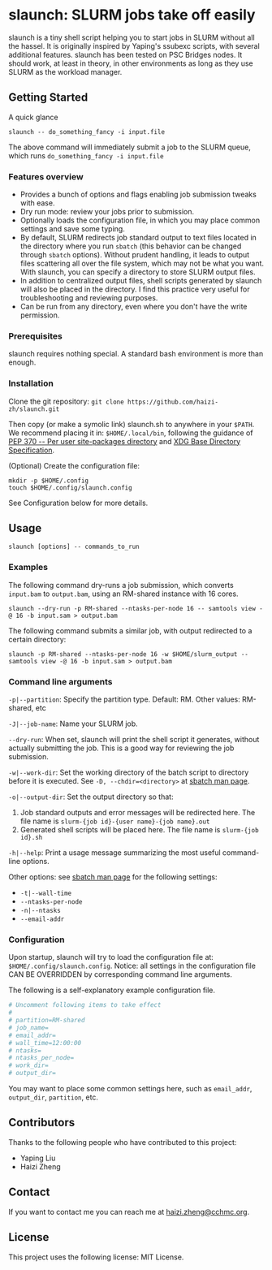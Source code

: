 # slaunch: SLURM jobs take off easily

slaunch is a tiny shell script helping you to start jobs in SLURM without all the hassel. It is originally inspired by Yaping's ssubexc scripts, with several additional features. slaunch has been tested on PSC Bridges nodes. It should work, at least in theory, in other environments as long as they use SLURM as the workload manager.

## Getting Started

A quick glance

```
slaunch -- do_something_fancy -i input.file
```

The above command will immediately submit a job to the SLURM queue, which runs `do_something_fancy -i input.file`

### Features overview

- Provides a bunch of options and flags enabling job submission tweaks with ease.
- Dry run mode: review your jobs prior to submission.
- Optionally loads the configuration file, in which you may place common settings and save some typing.
- By default, SLURM redirects job standard output to text files located in the directory where you run `sbatch` (this behavior can be changed through `sbatch` options). Without prudent handling, it leads to output files scattering all over the file system, which may not be what you want. With slaunch, you can specify a directory to store SLURM output files.
- In addition to centralized output files, shell scripts generated by slaunch will also be placed in the directory. I find this practice very useful for troubleshooting and reviewing purposes.
- Can be run from any directory, even where you don't have the write permission.

### Prerequisites

slaunch requires nothing special. A standard bash environment is more than enough.

### Installation

Clone the git repository: `git clone https://github.com/haizi-zh/slaunch.git`

Then copy (or make a symolic link) slaunch.sh to anywhere in your `$PATH`. We recommend placing it in: `$HOME/.local/bin`, following the guidance of [PEP 370 -- Per user site-packages directory](https://www.python.org/dev/peps/pep-0370/) and [XDG Base Directory Specification](https://specifications.freedesktop.org/basedir-spec/basedir-spec-latest.html).

(Optional) Create the configuration file:

```
mkdir -p $HOME/.config
touch $HOME/.config/slaunch.config
```

See Configuration below for more details.

## Usage

`slaunch [options] -- commands_to_run`

### Examples

The following command dry-runs a job submission, which converts `input.bam` to `output.bam`, using an RM-shared instance with 16 cores.

`slaunch --dry-run -p RM-shared --ntasks-per-node 16 -- samtools view -@ 16 -b input.sam > output.bam`

The following command submits a similar job, with output redirected to a certain directory:

`slaunch -p RM-shared --ntasks-per-node 16 -w $HOME/slurm_output -- samtools view -@ 16 -b input.sam > output.bam`

### Command line arguments

`-p|--partition`: Specify the partition type. Default: RM. Other values: RM-shared, etc

`-J|--job-name`: Name your SLURM job.

`--dry-run`: When set, slaunch will print the shell script it generates, without actually submitting the job. This is a good way for reviewing the job submission.

`-w|--work-dir`: Set the working directory of the batch script to directory before it is executed. See `-D, --chdir=<directory>` at [sbatch man page](https://slurm.schedmd.com/sbatch.html).

`-o|--output-dir`: Set the output directory so that:

1. Job standard outputs and error messages will be redirected here. The file name is `slurm-{job id}-{user name}-{job name}.out`
2. Generated shell scripts will be placed here. The file name is `slurm-{job id}.sh`

`-h|--help`: Print a usage message summarizing the most useful command-line options.

Other options: see [sbatch man page](https://slurm.schedmd.com/sbatch.html) for the following settings:

- `-t|--wall-time`
- `--ntasks-per-node`
- `-n|--ntasks`
- `--email-addr`

### Configuration

Upon startup, slaunch will try to load the configuration file at: `$HOME/.config/slaunch.config`. Notice: all settings in the configuration file CAN BE OVERRIDDEN by corresponding command line arguments.

The following is a self-explanatory example configuration file.

```bash
# Uncomment following items to take effect
#
# partition=RM-shared
# job_name=
# email_addr=
# wall_time=12:00:00
# ntasks=
# ntasks_per_node=
# work_dir=
# output_dir=
```

You may want to place some common settings here, such as `email_addr`, `output_dir`, `partition`, etc.

## Contributors

Thanks to the following people who have contributed to this project:

- Yaping Liu
- Haizi Zheng

## Contact

If you want to contact me you can reach me at haizi.zheng@cchmc.org.

## License

This project uses the following license: MIT License.
